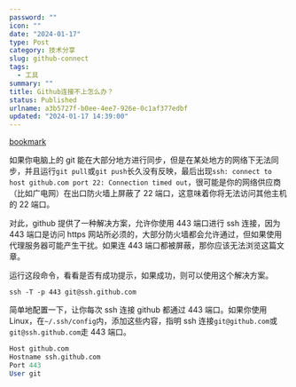 ```yaml
---
password: ""
icon: ""
date: "2024-01-17"
type: Post
category: 技术分享
slug: github-connect
tags:
  - 工具
summary: ""
title: Github连接不上怎么办？
status: Published
urlname: a3b5727f-b0ee-4ee7-926e-0c1af377edbf
updated: "2024-01-17 14:39:00"
---
```


[bookmark](https://segmentfault.com/a/1190000040896781)

如果你电脑上的 git 能在大部分地方进行同步，但是在某处地方的网络下无法同步，并且运行`git pull`或`git push`长久没有反映，最后出现`ssh: connect to host github.com port 22: Connection timed out`，很可能是你的网络供应商（比如广电网）在出口防火墙上屏蔽了 22 端口，这意味着你将无法访问其他主机的 22 端口。

对此，github 提供了一种解决方案，允许你使用 443 端口进行 ssh 连接，因为 443 端口是访问 https 网站所必须的，大部分防火墙都会允许通过，但如果使用代理服务器可能产生干扰。如果连 443 端口都被屏蔽，那你应该无法浏览这篇文章。

运行这段命令，看看是否有成功提示，如果成功，则可以使用这个解决方案。

```text
ssh -T -p 443 git@ssh.github.com
```

简单地配置一下，让你每次 ssh 连接 github 都通过 443 端口。如果你使用 Linux，在`~/.ssh/config`内，添加这些内容，指明 ssh 连接`git@github.com`或`git@ssh.github.com`走 443 端口。

```sql
Host github.com
Hostname ssh.github.com
Port 443
User git
```
